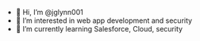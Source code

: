 - 👋 Hi, I’m @jglynn001
- 👀 I’m interested in web app development and security
- 🌱 I’m currently learning Salesforce, Cloud, security

<!---
jglynn001/jglynn001 is a ✨ special ✨ repository because its `README.md` (this file) appears on your GitHub profile.
You can click the Preview link to take a look at your changes.
--->

